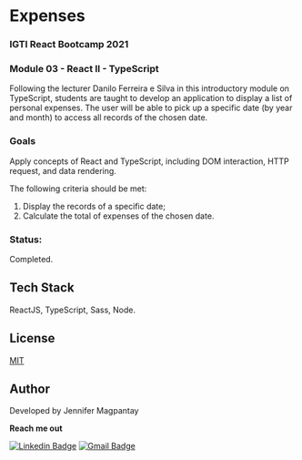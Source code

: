 # Expenses

### IGTI React Bootcamp 2021

### Module 03 - React II - TypeScript

Following the lecturer Danilo Ferreira e Silva in this introductory module on TypeScript, students are taught to develop an application to display a list of personal expenses. The user will be able to pick up a specific date (by year and month) to access all records of the chosen date.

### Goals

Apply concepts of React and TypeScript, including DOM interaction, HTTP request, and data rendering. 

The following criteria should be met:
1. Display the records of a specific date;
2. Calculate the total of expenses of the chosen date.

### Status: 

Completed.

## Tech Stack

ReactJS, TypeScript, Sass, Node.

## License

[MIT](https://choosealicense.com/licenses/mit/)
    
## Author

Developed by Jennifer Magpantay 

**Reach me out** 

[![Linkedin Badge](https://img.shields.io/badge/-Jennifer-blue?style=flat-square&logo=Linkedin&logoColor=white&link=https://www.linkedin.com/in/jennifermagpantay/)](https://www.linkedin.com/in/jennifermagpantay/) [![Gmail Badge](https://img.shields.io/badge/-jennifer.magpantay@gmail.com-c14438?style=flat-square&logo=Gmail&logoColor=white&link=mailto:jennifer.magpantay@gmail.com)](mailto:jennifer.magpantay@gmail.com)